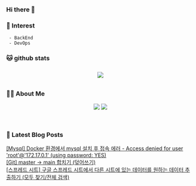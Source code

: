 
### Hi there 👋   

### 📖   Interest   
     - BackEnd
     - DevOps   

###  🐱 github stats  

<div id="main" align="center">
    <img src="https://github-readme-stats.vercel.app/api?username=qpyu66&count_private=true&show_icons=true&theme=radical"
        style="height: auto; margin-left: 20px; margin-right: 20px; padding: 10px;"/>
<!--         <img src="https://github-readme-stats.vercel.app/api/top-langs/?username=qpyu66&layout=compact"   
        style="height: auto; margin-left: 20px; margin-right: 20px; padding: 10px;"/>  -->
</div>

###  💁‍♀️ About Me  
<p align="center">
    <a href="https://bsssss.tistory.com/"><img src="https://img.shields.io/badge/Blog-FF5722?style=flat-square&logo=Blogger&logoColor=white"/></a>
    <a href="mailto:qpyu66@gmail.com"><img src="https://img.shields.io/badge/Gmail-d14836?style=flat-square&logo=Gmail&logoColor=white&link=qpyu66@gmail.com"/></a>
</p>

<br>

### 📕 Latest Blog Posts   

<a href ="https://bsssss.tistory.com/1463"> [Mysql] Docker 환경에서 mysql 설치 후 접속 에러 - Access denied for user 'root'@'172.17.0.1' (using password: YES) </a> <br><a href ="https://bsssss.tistory.com/1459"> [Git] master -> main 합치기 (덮어쓰기) </a> <br><a href ="https://bsssss.tistory.com/1458"> [스프레드 시트] 구글 스프레드 시트에서 다른 시트에 있는 데이터를 원하는 데이터 추출하기 (모두 찾기/전체 검색) </a> <br>